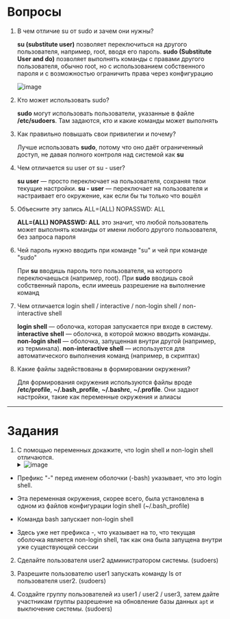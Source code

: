 # Вопросы


1. В чем отличие su от sudo и зачем они нужны?

   **su (substitute user)** позволяет переключиться на другого пользователя, например, root, вводя его пароль. **sudo (Substitute User and do)** позволяет выполнять команды с правами другого пользователя, обычно root, но с использованием собственного пароля и с возможностью ограничить права через конфигурацию

   ![image](https://github.com/user-attachments/assets/69ffdb16-1027-4ba1-8935-7fc53ee872f9)

  
2. Кто может использовать sudo?

   **sudo** могут использовать пользователи, указанные в файле **/etc/sudoers**. Там задаются, кто и какие команды может выполнять

3. Как правильно повышать свои привилегии и почему?

   Лучше использовать **sudo**, потому что оно даёт ограниченный доступ, не давая полного контроля над системой как **su**

4. Чем отличается su user от su - user?

   **su user** — просто переключает на пользователя, сохраняя твои текущие настройки. **su - user** — переключает на пользователя и настраивает его окружение, как если бы ты только что вошёл

5. Объесните эту запись ALL=(ALL) NOPASSWD: ALL

   **ALL=(ALL) NOPASSWD: ALL** это значит, что любой пользователь может выполнять команды от имени любого другого пользователя, без запроса пароля

6. Чей пароль нужно вводить при команде "su" и чей при команде "sudo"
   
   При **su** вводишь пароль того пользователя, на которого переключаешься (например, root). При **sudo** вводишь свой собственный пароль, если имеешь разрешение на выполнение команд

7. Чем отличается login shell / interactive / non-login shell / non-interactive shell
   
   **login shell** — оболочка, которая запускается при входе в систему. **interactive shell** — оболочка, в которой можно вводить команды. **non-login shell** — оболочка, запущенная внутри другой (например, из терминала). **non-interactive shell** — используется для автоматического выполнения команд (например, в скриптах)

8. Какие файлы задействованы в формировании окружения?
   
   Для формирования окружения используются файлы вроде **/etc/profile**, **~/.bash_profile**, **~/.bashrc**, **~/.profile**. Они задают настройки, такие как переменные окружения и алиасы


---

# Задания


1. С помощью переменных докажите, что login shell и non-login shell отличаются. <details><summary>![image](https://github.com/user-attachments/assets/1fafa5ff-623d-4a2b-adca-900308c28b73)</summary>~У меня теперь патриотичный bash)~</details>

* Префикс "-" перед именем оболочки (-bash) указывает, что это login shell.

* Эта переменная окружения, скорее всего, была установлена в одном из файлов конфигурации login shell (~/.bash_profile)

* Команда bash запускает non-login shell

* Здесь уже нет префикса -, что указывает на то, что текущая оболочка является non-login shell, так как она была запущена внутри уже существующей сессии

2. Сделайте пользователя user2 администратором системы. (sudoers)

  
3. Разрешите пользователю user1 запускать команду ls от пользователя user2. (sudoers)
4. Создайте группу пользователей из user1 / user2 / user3, затем дайте участникам группы разрешение на обновление базы данных `apt` и выключение системы. (sudoers)

